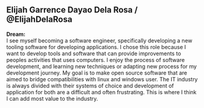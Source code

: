 ## Elijah Garrence Dayao Dela Rosa / @ElijahDelaRosa

**Dream:**         
I see myself becoming a software engineer, specifically developing a new tooling software for developing applications. 
I chose this role because I want to develop tools and software that can provide improvements to peoples activities that uses computers. I enjoy the process of software development, and learning new techniques or adapting new process for my development journey.
My goal is to make open source software that are aimed to bridge compatibilities with linux and windows user.
The IT industry is always divided with their systems of choice and development of application for both are a difficult and often frustrating. This is where I think I can add most value to the industry.